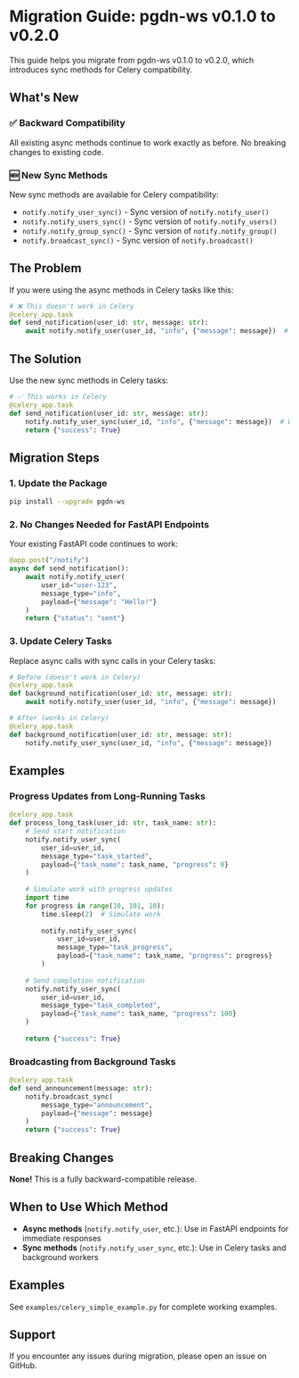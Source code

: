 # Migration Guide: pgdn-ws v0.1.0 to v0.2.0

This guide helps you migrate from pgdn-ws v0.1.0 to v0.2.0, which introduces sync methods for Celery compatibility.

## What's New

### ✅ Backward Compatibility
All existing async methods continue to work exactly as before. No breaking changes to existing code.

### 🆕 New Sync Methods
New sync methods are available for Celery compatibility:

- `notify.notify_user_sync()` - Sync version of `notify.notify_user()`
- `notify.notify_users_sync()` - Sync version of `notify.notify_users()`
- `notify.notify_group_sync()` - Sync version of `notify.notify_group()`
- `notify.broadcast_sync()` - Sync version of `notify.broadcast()`

## The Problem

If you were using the async methods in Celery tasks like this:

```python
# ❌ This doesn't work in Celery
@celery_app.task
def send_notification(user_id: str, message: str):
    await notify.notify_user(user_id, "info", {"message": message})  # Error!
```

## The Solution

Use the new sync methods in Celery tasks:

```python
# ✅ This works in Celery
@celery_app.task
def send_notification(user_id: str, message: str):
    notify.notify_user_sync(user_id, "info", {"message": message})  # Works!
    return {"success": True}
```

## Migration Steps

### 1. Update the Package

```bash
pip install --upgrade pgdn-ws
```

### 2. No Changes Needed for FastAPI Endpoints

Your existing FastAPI code continues to work:

```python
@app.post("/notify")
async def send_notification():
    await notify.notify_user(
        user_id="user-123",
        message_type="info",
        payload={"message": "Hello!"}
    )
    return {"status": "sent"}
```

### 3. Update Celery Tasks

Replace async calls with sync calls in your Celery tasks:

```python
# Before (doesn't work in Celery)
@celery_app.task
def background_notification(user_id: str, message: str):
    await notify.notify_user(user_id, "info", {"message": message})

# After (works in Celery)
@celery_app.task
def background_notification(user_id: str, message: str):
    notify.notify_user_sync(user_id, "info", {"message": message})
```

## Examples

### Progress Updates from Long-Running Tasks

```python
@celery_app.task
def process_long_task(user_id: str, task_name: str):
    # Send start notification
    notify.notify_user_sync(
        user_id=user_id,
        message_type="task_started",
        payload={"task_name": task_name, "progress": 0}
    )
    
    # Simulate work with progress updates
    import time
    for progress in range(10, 101, 10):
        time.sleep(2)  # Simulate work
        
        notify.notify_user_sync(
            user_id=user_id,
            message_type="task_progress",
            payload={"task_name": task_name, "progress": progress}
        )
    
    # Send completion notification
    notify.notify_user_sync(
        user_id=user_id,
        message_type="task_completed",
        payload={"task_name": task_name, "progress": 100}
    )
    
    return {"success": True}
```

### Broadcasting from Background Tasks

```python
@celery_app.task
def send_announcement(message: str):
    notify.broadcast_sync(
        message_type="announcement",
        payload={"message": message}
    )
    return {"success": True}
```

## Breaking Changes

**None!** This is a fully backward-compatible release.

## When to Use Which Method

- **Async methods** (`notify.notify_user`, etc.): Use in FastAPI endpoints for immediate responses
- **Sync methods** (`notify.notify_user_sync`, etc.): Use in Celery tasks and background workers

## Examples

See `examples/celery_simple_example.py` for complete working examples.

## Support

If you encounter any issues during migration, please open an issue on GitHub. 